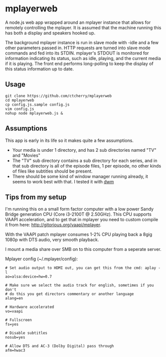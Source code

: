 mplayerweb
==========

A node.js web app wrapped around an mplayer instance that allows for remotely controlling the mplayer. It is assumed that the machine running this has both a display and speakers hooked up.

The background mplayer instance is run in slave mode with -idle and a few other parameters passed in. HTTP requests are turned into slave mode commands and fed into its STDIN. mplayer's STDOUT is monitored for information indicating its status, such as idle, playing, and the current media if it is playing. The front end performs long-polling to keep the display of this status information up to date.

Usage
-----
    git clone https://github.com/ctcherry/mplayerweb
    cd mplayerweb
    cp config.js.sample config.js
    vim config.js
    nohup node mplayerweb.js &


Assumptions
-----------
This app is early in its life so it makes quite a few assumptions.

* Your media is under 1 directory, and has 2 sub directories named "TV" and "Movies"
* The "TV" sub directory contains a sub directory for each series, and in that sub directory is all of the episode files, 1 per episode, no other kinds of files like subtitles should be present.
* There should be some kind of window manager running already, it seems to work best with that. I tested it with [dwm](http://dwm.suckless.org/)

Tips from my setup
------------------

I'm running this on a small form factor computer with a low power Sandy Bridge generation CPU (Core i3-2100T @ 2.50GHz). This CPU supports VAAPI acceleration, and to get that in mplayer you need to custom compile it from here: http://gitorious.org/vaapi/mplayer.

With the VAAPI patch mplayer consumes 1-2% CPU playing back a 8gig 1080p with DTS audio, very smooth playback.

I mount a media share over SMB on to this computer from a seperate server.

Mplayer config (~/.mplayer/config):

    # Set audio output to HDMI out, you can get this from the cmd: aplay -l
    ao=alsa:device=hw=0.7

    # Make sure we select the audio track for english, sometimes if you don't
    # do this you get directors commentary or another language
    alang=en

    # Hardware accelerated
    vo=vaapi

    # Fullscreen
    fs=yes

    # Disable subtitles
    nosub=yes

    # Allow DTS and AC-3 (Dolby Digital) pass through
    afm=hwac3
